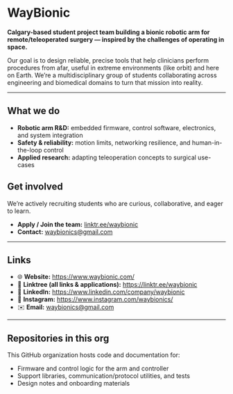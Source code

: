# WayBionic

**Calgary-based student project team building a bionic robotic arm for remote/teleoperated surgery — inspired by the challenges of operating in space.**

Our goal is to design reliable, precise tools that help clinicians perform procedures from afar, useful in extreme environments (like orbit) and here on Earth. We’re a multidisciplinary group of students collaborating across engineering and biomedical domains to turn that mission into reality.

---

## What we do
- **Robotic arm R&D:** embedded firmware, control software, electronics, and system integration  
- **Safety & reliability:** motion limits, networking resilience, and human-in-the-loop control  
- **Applied research:** adapting teleoperation concepts to surgical use-cases

## Get involved
We’re actively recruiting students who are curious, collaborative, and eager to learn.  
- **Apply / Join the team:** [linktr.ee/waybionic](https://linktr.ee/waybionic)  
- **Contact:** waybionics@gmail.com

---

## Links
- 🌐 **Website:** https://www.waybionic.com/  
- 🔗 **Linktree (all links & applications):** https://linktr.ee/waybionic  
- 💼 **LinkedIn:** https://www.linkedin.com/company/waybionic  
- 📸 **Instagram:** https://www.instagram.com/waybionics/  
- ✉️ **Email:** waybionics@gmail.com

---

## Repositories in this org
This GitHub organization hosts code and documentation for:
- Firmware and control logic for the arm and controller
- Support libraries, communication/protocol utilities, and tests
- Design notes and onboarding materials
